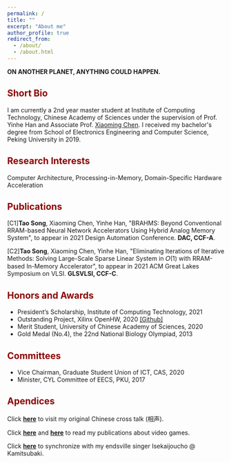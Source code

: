 ```yaml
---
permalink: /
title: ""
excerpt: "About me"
author_profile: true 
redirect_from: 
  - /about/
  - /about.html
---
```


<b>ON ANOTHER PLANET, ANYTHING COULD HAPPEN.</b>

## <font color="#8c0000">Short Bio</font>
I am currently a 2nd year master student at Institute of Computing Technology, Chinese Academy of Sciences under the supervision of Prof. Yinhe Han and Associate Prof. [Xiaoming Chen](http://people.ucas.edu.cn/~chenxm). I received my bachelor's degree from School of Electronics Engineering and Computer Science, Peking University in 2019.  

## <font color="#8c0000">Research Interests</font>
Computer Architecture, Processing-in-Memory, Domain-Specific Hardware Acceleration

## <font color="#8c0000">Publications</font>
[C1]<b>Tao Song</b>, Xiaoming Chen, Yinhe Han, "BRAHMS: Beyond Conventional RRAM-based Neural Network Accelerators Using Hybrid Analog Memory System", to appear in 2021 Design Automation Conference. <b>DAC, CCF-A</b>.

[C2]<b>Tao Song</b>, Xiaoming Chen, Yinhe Han, "Eliminating Iterations of Iterative Methods: Solving Large-Scale Sparse Linear System in 𝑂(1) with RRAM-based In-Memory Accelerator", to appear in 2021 ACM Great Lakes Symposium on VLSI. <b>GLSVLSI, CCF-C</b>.

## <font color="#8c0000">Honors and Awards</font>
- President’s Scholarship, Institute of Computing Technology, 2021
- Outstanding Project, Xilinx OpenHW, 2020 [[Github]](https://github.com/CICS-ICT/ik-acceleration)
- Merit Student, University of Chinese Academy of Sciences, 2020
- Gold Medal (No.4), the 22nd National Biology Olympiad, 2013

## <font color="#8c0000">Committees</font>
- Vice Chairman, Graduate Student Union of ICT, CAS, 2020
- Minister, CYL Committee of EECS, PKU, 2017 

## <font color="#8c0000">Apendices</font>
Click [<b>here</b>](https://www.bilibili.com/video/BV1Db411c7wQ) to visit my original Chinese cross talk (相声).

Click [<b>here</b>](https://ent.163.com/16/0616/20/BPN8TNO800314V8J.html) and [<b>here</b>](https://www.chuapp.com/?c=Article&a=index&id=284028) to read my publications about video games.

Click [<b>here</b>](https://www.youtube.com/watch?v=Po8ouRPBLlo) to synchronize with my endsville singer Isekaijoucho @ Kamitsubaki.

